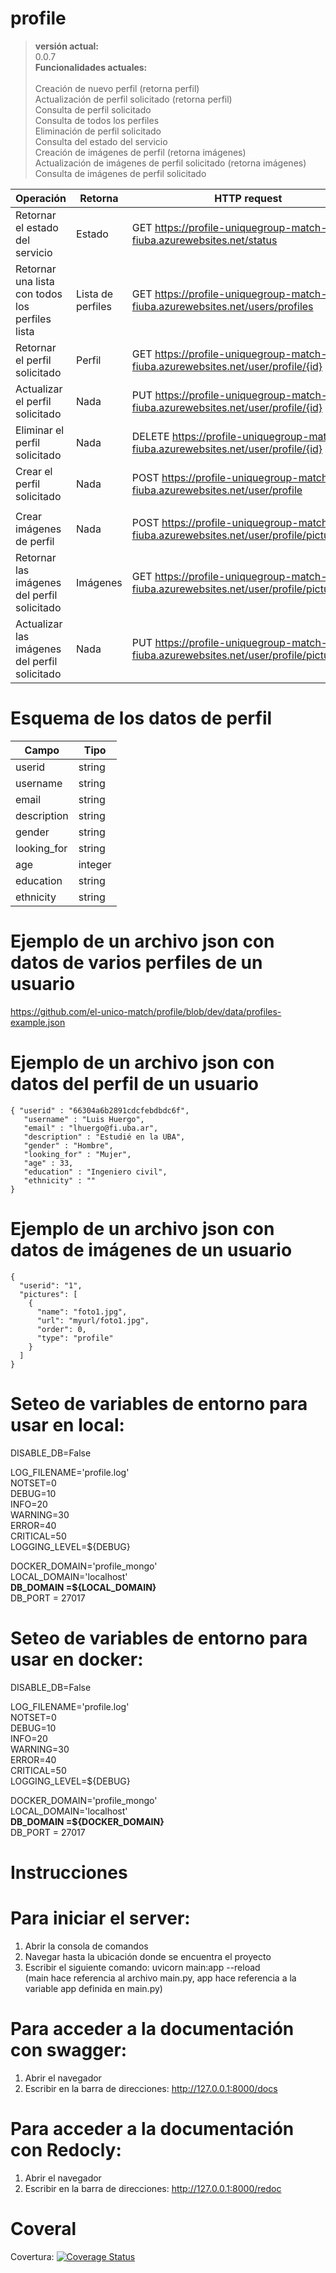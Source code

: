 # profile

> __versión actual:__\
> 0.0.7
> \
> __Funcionalidades actuales:__\
> \
> Creación de nuevo perfil (retorna perfil)\
> Actualización de perfil solicitado (retorna perfil)\
> Consulta de perfil solicitado\
> Consulta de todos los perfiles\
> Eliminación de perfil solicitado\
> Consulta del estado del servicio\
> Creación de imágenes de perfil (retorna imágenes)\
> Actualización de imágenes de perfil solicitado (retorna imágenes)\
> Consulta de imágenes de perfil solicitado

| Operación                                       | Retorna           | HTTP request                                                                             |
|-------------------------------------------------|-------------------|------------------------------------------------------------------------------------------|
| Retornar el estado del servicio                 | Estado            | GET https://profile-uniquegroup-match-fiuba.azurewebsites.net/status                     |
| Retornar una lista con todos los perfiles lista | Lista de perfiles | GET https://profile-uniquegroup-match-fiuba.azurewebsites.net/users/profiles             |
| Retornar el perfil solicitado                   | Perfil            | GET https://profile-uniquegroup-match-fiuba.azurewebsites.net/user/profile/{id}          |
| Actualizar el perfil solicitado                 | Nada              | PUT https://profile-uniquegroup-match-fiuba.azurewebsites.net/user/profile/{id}          |
| Eliminar el perfil solicitado                   | Nada              | DELETE https://profile-uniquegroup-match-fiuba.azurewebsites.net/user/profile/{id}       |
| Crear el perfil solicitado                      | Nada              | POST https://profile-uniquegroup-match-fiuba.azurewebsites.net/user/profile              |
|                                                 |                   |                                                                                          |
| Crear imágenes de perfil                        | Nada              | POST https://profile-uniquegroup-match-fiuba.azurewebsites.net/user/profile/pictures     |
| Retornar las imágenes del perfil solicitado     | Imágenes          | GET https://profile-uniquegroup-match-fiuba.azurewebsites.net/user/profile/pictures/{id} |
| Actualizar las imágenes del perfil solicitado   | Nada              | PUT https://profile-uniquegroup-match-fiuba.azurewebsites.net/user/profile/pictures/{id} |

# Esquema de los datos de perfil

| Campo       | Tipo    |
|-------------|---------|
| userid      | string  |
| username    | string  | 
| email       | string  |
| description | string  |
| gender      | string  |
| looking_for | string  |
| age         | integer | 
| education   | string  |
| ethnicity   | string  |  

# Ejemplo de un archivo json con datos de varios perfiles de un usuario
https://github.com/el-unico-match/profile/blob/dev/data/profiles-example.json

# Ejemplo de un archivo json con datos del perfil de un usuario
```
{ "userid" : "66304a6b2891cdcfebdbdc6f",
   "username" : "Luis Huergo",
   "email" : "lhuergo@fi.uba.ar",
   "description" : "Estudié en la UBA",
   "gender" : "Hombre",
   "looking_for" : "Mujer",
   "age" : 33,
   "education" : "Ingeniero civil",
   "ethnicity" : ""
}
```
# Ejemplo de un archivo json con datos de imágenes de un usuario
```
{
  "userid": "1",
  "pictures": [
    {
      "name": "foto1.jpg",
      "url": "myurl/foto1.jpg",
      "order": 0,
      "type": "profile"
    }
  ]
}
```

# Seteo de variables de entorno para usar en local:

  DISABLE_DB=False

  LOG_FILENAME='profile.log'\
  NOTSET=0\
  DEBUG=10\
  INFO=20\
  WARNING=30\
  ERROR=40\
  CRITICAL=50\
  LOGGING_LEVEL=${DEBUG}

  DOCKER_DOMAIN='profile_mongo'\
  LOCAL_DOMAIN='localhost'\
  **DB_DOMAIN =${LOCAL_DOMAIN}**\
  DB_PORT = 27017

# Seteo de variables de entorno para usar en docker:

  DISABLE_DB=False

  LOG_FILENAME='profile.log'\
  NOTSET=0\
  DEBUG=10\
  INFO=20\
  WARNING=30\
  ERROR=40\
  CRITICAL=50\
  LOGGING_LEVEL=${DEBUG}

  DOCKER_DOMAIN='profile_mongo'\
  LOCAL_DOMAIN='localhost'\
  **DB_DOMAIN =${DOCKER_DOMAIN}**\
  DB_PORT = 27017

# Instrucciones

# Para iniciar el server: 
  1) Abrir la consola de comandos
  2) Navegar hasta la ubicación donde se encuentra el proyecto
  3) Escribir el siguiente comando: uvicorn main:app --reload <br />
     (main hace referencia al archivo main.py, app hace referencia a la variable app definida en main.py)
	 
# Para acceder a la documentación con swagger: 
  1) Abrir el navegador
  2) Escribir en la barra de direcciones: http://127.0.0.1:8000/docs 
  
# Para acceder a la documentación con Redocly: 
  1) Abrir el navegador
  2) Escribir en la barra de direcciones: http://127.0.0.1:8000/redoc 
  
# Coveral
Covertura: [![Coverage Status](https://coveralls.io/repos/github/el-unico-match/profile/badge.svg?branch=coveral-incorporation)](https://coveralls.io/github/el-unico-match/profile?branch=coveral-incorporation)
